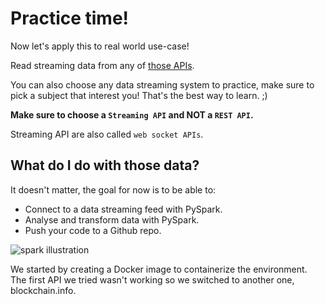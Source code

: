# Practice time!

Now let's apply this to real world use-case!

Read streaming data from any of [those APIs](https://github.com/ColinEberhardt/awesome-public-streaming-datasets).

You can also choose any data streaming system to practice, make sure to pick a subject that interest you! That's the best way to learn. ;)

**Make sure to choose a `Streaming API` and NOT a `REST API`.**

Streaming API are also called `web socket APIs`.

## What do I do with those data?

It doesn't matter, the goal for now is to be able to:

- Connect to a data streaming feed with PySpark.
- Analyse and transform data with PySpark.
- Push your code to a Github repo.

![spark illustration](https://blog.stratio.com/wp-content/uploads/2017/10/Optimizing-Spark.png)


We started by creating a Docker image to containerize the environment. The first API we tried wasn't working so we switched to another one, blockchain.info.